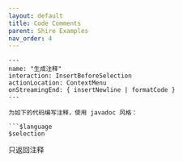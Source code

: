 ```yaml
---
layout: default
title: Code Comments
parent: Shire Examples
nav_order: 4
---
```


```shire
---
name: "生成注释"
interaction: InsertBeforeSelection
actionLocation: ContextMenu
onStreamingEnd: { insertNewline | formatCode }
---

为如下的代码编写注释，使用 javadoc 风格：

```$language
$selection
```

只返回注释
```

